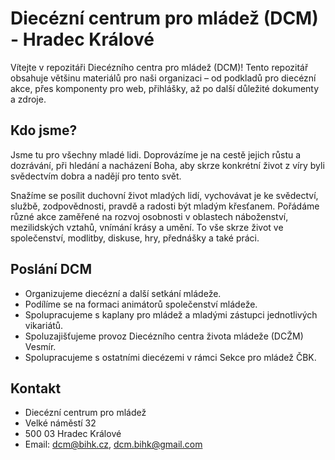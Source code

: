 # Diecézní centrum pro mládež (DCM) - Hradec Králové
Vítejte v repozitáři Diecézního centra pro mládež (DCM)! Tento repozitář obsahuje většinu materiálů pro naši organizaci – od podkladů pro diecézní akce, přes komponenty pro web, přihlášky, až po další důležité dokumenty a zdroje.

## Kdo jsme?
Jsme tu pro všechny mladé lidi. Doprovázíme je na cestě jejich růstu a dozrávání, při hledání a nacházení Boha, aby skrze konkrétní život z víry byli svědectvím dobra a nadějí pro tento svět.

Snažíme se posílit duchovní život mladých lidí, vychovávat je ke svědectví, službě, zodpovědnosti, pravdě a radosti být mladým křesťanem. Pořádáme různé akce zaměřené na rozvoj osobnosti v oblastech náboženství, mezilidských vztahů, vnímání krásy a umění. To vše skrze život ve společenství, modlitby, diskuse, hry, přednášky a také práci.

## Poslání DCM
- Organizujeme diecézní a další setkání mládeže.
- Podílíme se na formaci animátorů společenství mládeže.
- Spolupracujeme s kaplany pro mládež a mladými zástupci jednotlivých vikariátů.
- Spoluzajišťujeme provoz Diecézního centra života mládeže (DCŽM) Vesmír.
- Spolupracujeme s ostatními diecézemi v rámci Sekce pro mládež ČBK.

## Kontakt
- Diecézní centrum pro mládež
- Velké náměstí 32
- 500 03 Hradec Králové
- Email: dcm@bihk.cz, dcm.bihk@gmail.com
